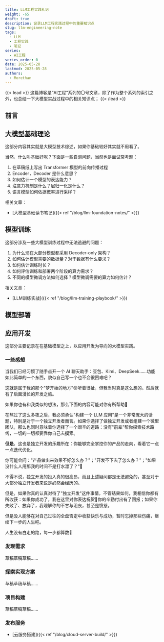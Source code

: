```yaml
---
title: LLM工程实践札记
weight: -65
draft: true
description: 记录LLM工程实践过程中的重要知识点
slug: llm-engineering-note
tags:
  - LLM
  - 工程实践
  - 笔记
series:
  - AI工程
series_order: 0
date: 2025-05-28
lastmod: 2025-05-28
authors:
  - Morethan
---
```

{{< lead >}}
这篇博客是“AI工程”系列的〇号文章，除了作为整个系列的索引之外，也总结一下大模型实战过程中的相关知识点；
{{< /lead >}}

## 前言



## 大模型基础理论

这部分内容其实就是大模型技术综述，如果你基础较好其实就不用看了。

当然，什么叫基础好呢？下面是一些自测问题，当然也是面试常考题：

1. 在草稿纸上写出 Transformer 模型的前向传播过程
2.  Encoder，Decoder 是什么意思？
3. 如何估计一个模型的表达能力？
4. 注意力机制是什么？层归一化是什么？
5. 语言模型如何依据概率进行采样？

相关文章：

- [大模型基础读书笔记]({{< ref "/blog/llm-foundation-notes/" >}})

## 模型训练

这部分涉及一些大模型训练过程中无法逃避的问题：

1. 为什么现在大部分模型都采用 Decoder-only 架构？
2. 如何估计模型需要的数据量？对于数据有什么要求？
3. 如何估计训练时长？
4. 如何评估训练和部署两个阶段的算力需求？
5. 不同的模型微调方法如何选择？模型微调需要的算力如何估计？

相关文章：

- [LLM训练实战]({{< ref "/blog/llm-training-playbook/" >}})

## 模型部署



## 应用开发

这部分主要记录在在基础模型之上，以应用开发为导向的大模型实践。

### 一些感想

当我们已经习惯了随手点开一个 AI 聊天助手：豆包、Kimi、DeepSeek……功能如此简单的一个东西，貌似自己写一个也不会很困难吧？

这就是属于我的那个"梦开始的地方"😢听着很扯，但我当时真是这么想的。然后就有了后面漫长的开发之旅。

如果你也有和我类似的想法，那么下面的内容可能对你有所帮助🤗

在熬过了这么多夜之后，我必须承认"构建一个 LLM 应用"是一个非常庞大的话题，特别是对于一个独立开发者而言。如果你选择了做独立开发或者组建一个微型团队，那么也同时意味着你选择了一个艰辛的道路：没有"前辈"帮你探索技术路线，一切的一切都要靠你自己去摸索。

**但是**，这也是独立开发的乐趣所在：你能够完全掌控你的产品的走向，看着它一点一点迭代优化。

你可能会问："产品做出来效果不好怎么办？"；"开发不下去了怎么办？"；"如果没什么人用那我的时间不是打水漂了？"🤔

不得不说，独立开发的投入真的很高昂，而且上述疑问都是无法避免的，甚至对于大部分独立开发者来说是必然会经历的。

但是，如果你真的认真对待了"独立开发"这件事情，不管结果如何，我相信你都有所收获：如果你成功了，我在这里对你表达祝贺🥳你的辛勤付出有了回报；如果你失败了、放弃了，我理解你的不甘与沮丧，甚至是愤怒。

但是没人能够在对自己过往的全盘否定中收获快乐与成功，暂时忘掉那些伤痛，继续下一步的人生吧。

人生没有白走的路，每一步都算数🫡

### 发现需求

草稿草稿草稿……

### 探索实现方案

草稿草稿草稿……

### 项目构建

草稿草稿草稿……

### 发布服务

- [云服务搭建]({{< ref "/blog/cloud-server-build/" >}})
